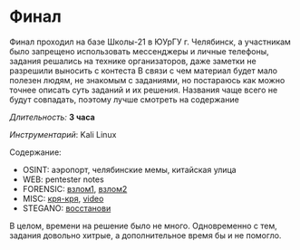 # Финал
Финал проходил на базе Школы-21 в ЮУрГУ г. Челябинск, а участникам было запрещено использовать мессенджеры и личные телефоны, задания решались на технике организаторов, даже заметки не разрешили выносить с контеста
В связи с чем материал будет мало полезен людям, не знакомым с заданиями, но постараюсь как можно точнее описать суть заданий и их решения. Названия чаще всего не будут совпадать, поэтому лучше смотреть на содержание

*Длительность:* **3 часа**

*Инструментарий*: Kali Linux

Содержание:
* OSINT: аэропорт, челябинские мемы, китайская улица
* WEB: pentester notes
* FORENSIC: [взлом1](forensic-%D0%B2%D0%B7%D0%BB%D0%BE%D0%BC1.md), [взлом2](forensic-%D0%B2%D0%B7%D0%BB%D0%BE%D0%BC2.md)
* MISC: [кря-кря](misc-%D0%BA%D1%80%D1%8F-%D0%BA%D1%80%D1%8F.md), [video](misc-video.md)
* STEGANO: [восстанови](stagano-%D0%B2%D0%BE%D1%81%D1%81%D1%82%D0%B0%D0%BD%D0%BE%D0%B2%D0%B8.md)

В целом, времени на решение было не много. Одновременно с тем, задания довольно хитрые, а дополнительное время бы и не помогло.